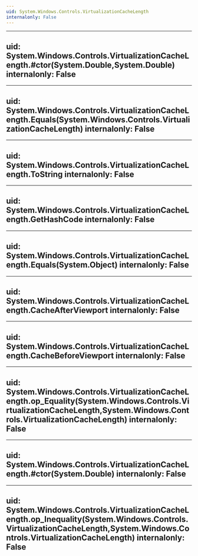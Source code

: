 ```yaml
---
uid: System.Windows.Controls.VirtualizationCacheLength
internalonly: False
---
```


---
uid: System.Windows.Controls.VirtualizationCacheLength.#ctor(System.Double,System.Double)
internalonly: False
---

---
uid: System.Windows.Controls.VirtualizationCacheLength.Equals(System.Windows.Controls.VirtualizationCacheLength)
internalonly: False
---

---
uid: System.Windows.Controls.VirtualizationCacheLength.ToString
internalonly: False
---

---
uid: System.Windows.Controls.VirtualizationCacheLength.GetHashCode
internalonly: False
---

---
uid: System.Windows.Controls.VirtualizationCacheLength.Equals(System.Object)
internalonly: False
---

---
uid: System.Windows.Controls.VirtualizationCacheLength.CacheAfterViewport
internalonly: False
---

---
uid: System.Windows.Controls.VirtualizationCacheLength.CacheBeforeViewport
internalonly: False
---

---
uid: System.Windows.Controls.VirtualizationCacheLength.op_Equality(System.Windows.Controls.VirtualizationCacheLength,System.Windows.Controls.VirtualizationCacheLength)
internalonly: False
---

---
uid: System.Windows.Controls.VirtualizationCacheLength.#ctor(System.Double)
internalonly: False
---

---
uid: System.Windows.Controls.VirtualizationCacheLength.op_Inequality(System.Windows.Controls.VirtualizationCacheLength,System.Windows.Controls.VirtualizationCacheLength)
internalonly: False
---
